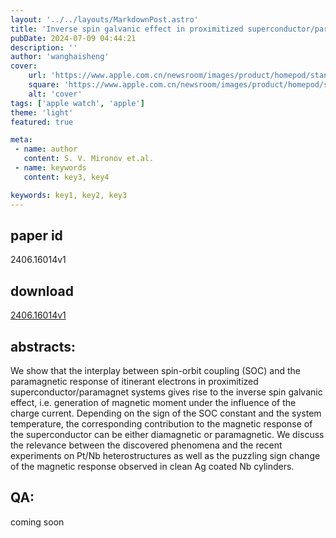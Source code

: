 ```yaml
---
layout: '../../layouts/MarkdownPost.astro'
title: 'Inverse spin galvanic effect in proximitized superconductor/paramagnet systems'
pubDate: 2024-07-09 04:44:21
description: ''
author: 'wanghaisheng'
cover:
    url: 'https://www.apple.com.cn/newsroom/images/product/homepod/standard/Apple-HomePod-hero-230118_big.jpg.large_2x.jpg'
    square: 'https://www.apple.com.cn/newsroom/images/product/homepod/standard/Apple-HomePod-hero-230118_big.jpg.large_2x.jpg'
    alt: 'cover'
tags: ['apple watch', 'apple'] 
theme: 'light'
featured: true

meta:
 - name: author
   content: S. V. Mironov et.al.
 - name: keywords
   content: key3, key4

keywords: key1, key2, key3
---
```


## paper id
2406.16014v1
## download
[2406.16014v1](http://arxiv.org/abs/2406.16014v1)
## abstracts:
We show that the interplay between spin-orbit coupling (SOC) and the paramagnetic response of itinerant electrons in proximitized superconductor/paramagnet systems gives rise to the inverse spin galvanic effect, i.e. generation of magnetic moment under the influence of the charge current. Depending on the sign of the SOC constant and the system temperature, the corresponding contribution to the magnetic response of the superconductor can be either diamagnetic or paramagnetic. We discuss the relevance between the discovered phenomena and the recent experiments on Pt/Nb heterostructures as well as the puzzling sign change of the magnetic response observed in clean Ag coated Nb cylinders.
## QA:
coming soon
